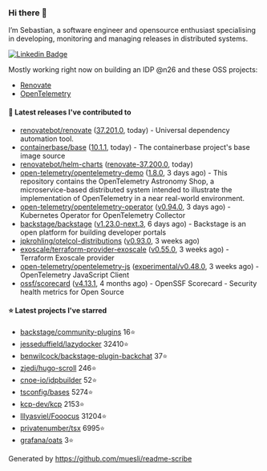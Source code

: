 ### Hi there 👋

I’m Sebastian, a software engineer and opensource enthusiast specialising in developing, monitoring and managing releases in distributed systems.    

[![Linkedin Badge](https://img.shields.io/badge/-LinkedIn-blue?style=flat&logo=Linkedin&logoColor=white&link=https://www.linkedin.com/in/sebastian-poxhofer/)](https://www.linkedin.com/in/sebastian-poxhofer/)

Mostly working right now on building an IDP @n26 and these OSS projects:
- [Renovate](https://github.com/renovatebot/renovate)
- [OpenTelemetry](https://github.com/open-telemetry)



#### 🚀 Latest releases I've contributed to

- [renovatebot/renovate](https://github.com/renovatebot/renovate) ([37.201.0](https://github.com/renovatebot/renovate/releases/tag/37.201.0), today) - Universal dependency automation tool.
- [containerbase/base](https://github.com/containerbase/base) ([10.1.1](https://github.com/containerbase/base/releases/tag/10.1.1), today) - The containerbase project&#39;s base image source
- [renovatebot/helm-charts](https://github.com/renovatebot/helm-charts) ([renovate-37.200.0](https://github.com/renovatebot/helm-charts/releases/tag/renovate-37.200.0), today)
- [open-telemetry/opentelemetry-demo](https://github.com/open-telemetry/opentelemetry-demo) ([1.8.0](https://github.com/open-telemetry/opentelemetry-demo/releases/tag/1.8.0), 3 days ago) - This repository contains the OpenTelemetry Astronomy Shop, a microservice-based distributed system intended to illustrate the implementation of OpenTelemetry in a near real-world environment.
- [open-telemetry/opentelemetry-operator](https://github.com/open-telemetry/opentelemetry-operator) ([v0.94.0](https://github.com/open-telemetry/opentelemetry-operator/releases/tag/v0.94.0), 3 days ago) - Kubernetes Operator for OpenTelemetry Collector
- [backstage/backstage](https://github.com/backstage/backstage) ([v1.23.0-next.3](https://github.com/backstage/backstage/releases/tag/v1.23.0-next.3), 6 days ago) - Backstage is an open platform for building developer portals
- [jpkrohling/otelcol-distributions](https://github.com/jpkrohling/otelcol-distributions) ([v0.93.0](https://github.com/jpkrohling/otelcol-distributions/releases/tag/v0.93.0), 3 weeks ago)
- [exoscale/terraform-provider-exoscale](https://github.com/exoscale/terraform-provider-exoscale) ([v0.55.0](https://github.com/exoscale/terraform-provider-exoscale/releases/tag/v0.55.0), 3 weeks ago) - Terraform Exoscale provider
- [open-telemetry/opentelemetry-js](https://github.com/open-telemetry/opentelemetry-js) ([experimental/v0.48.0](https://github.com/open-telemetry/opentelemetry-js/releases/tag/experimental/v0.48.0), 3 weeks ago) - OpenTelemetry JavaScript Client
- [ossf/scorecard](https://github.com/ossf/scorecard) ([v4.13.1](https://github.com/ossf/scorecard/releases/tag/v4.13.1), 4 months ago) - OpenSSF Scorecard - Security health metrics for Open Source

#### ⭐ Latest projects I've starred

- [backstage/community-plugins](https://github.com/backstage/community-plugins) 16⭐
- [jesseduffield/lazydocker](https://github.com/jesseduffield/lazydocker) 32410⭐
- [benwilcock/backstage-plugin-backchat](https://github.com/benwilcock/backstage-plugin-backchat) 37⭐
- [zjedi/hugo-scroll](https://github.com/zjedi/hugo-scroll) 246⭐
- [cnoe-io/idpbuilder](https://github.com/cnoe-io/idpbuilder) 52⭐
- [tsconfig/bases](https://github.com/tsconfig/bases) 5274⭐
- [kcp-dev/kcp](https://github.com/kcp-dev/kcp) 2153⭐
- [lllyasviel/Fooocus](https://github.com/lllyasviel/Fooocus) 31204⭐
- [privatenumber/tsx](https://github.com/privatenumber/tsx) 6995⭐
- [grafana/oats](https://github.com/grafana/oats) 3⭐



Generated by https://github.com/muesli/readme-scribe

